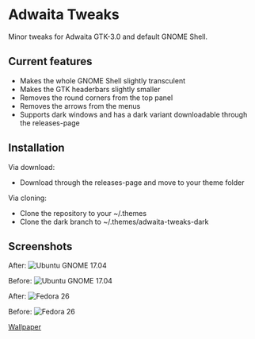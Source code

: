 # Adwaita Tweaks
Minor tweaks for Adwaita GTK-3.0 and default GNOME Shell.

## Current features
- Makes the whole GNOME Shell slightly transculent
- Makes the GTK headerbars slightly smaller
- Removes the round corners from the top panel
- Removes the arrows from the menus
- Supports dark windows and has a dark variant downloadable through the releases-page

## Installation
Via download:
- Download through the releases-page and move to your theme folder

Via cloning:
- Clone the repository to your ~/.themes
- Clone the dark branch to ~/.themes/adwaita-tweaks-dark

## Screenshots

After:
![Ubuntu GNOME 17.04](http://i.imgur.com/LcqHeiv.jpg)

Before:
![Ubuntu GNOME 17.04](http://i.imgur.com/0M7LAyL.jpg)

After:
![Fedora 26](http://i.imgur.com/auxe9Yz.jpg)

Before:
![Fedora 26](http://i.imgur.com/3oPMELC.jpg)

[Wallpaper](https://alpha.wallhaven.cc/wallpaper/57718)
